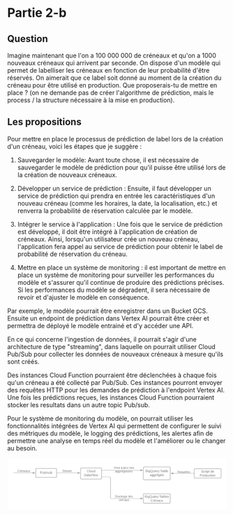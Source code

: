 # Partie 2-b

## Question

Imagine maintenant que l'on a 100 000 000 de créneaux et qu'on a 1000 nouveaux
créneaux qui arrivent par seconde.
On dispose d'un modèle qui permet de labelliser les créneaux en fonction de
leur probabilité d'être réservés.
On aimerait que ce label soit donné au moment de la création du créneau
pour être utilisé en production.
Que proposerais-tu de mettre en place ? (on ne demande pas de créer
l'algorithme de prédiction, mais le process / la structure nécessaire à la mise
en production).

## Les propositions

Pour mettre en place le processus de prédiction de label lors de la création d'un créneau, voici les étapes que je
suggère :

1. Sauvegarder le modèle: Avant toute chose, il est nécessaire de sauvegarder le modèle de prédiction pour qu'il puisse
   être utilisé lors de la création de nouveaux créneaux.

2. Développer un service de prédiction : Ensuite, il faut développer un service de prédiction qui prendra en
   entrée les caractéristiques d'un nouveau créneau (comme les horaires, la date, la localisation, etc.) et renverra la
   probabilité de réservation calculée par le modèle.

3. Intégrer le service à l'application : Une fois que le service de prédiction est développé, il doit être intégré à
   l'application de création de créneaux. Ainsi, lorsqu'un utilisateur crée un nouveau créneau, l'application fera appel
   au
   service de prédiction pour obtenir le label de probabilité de réservation du créneau.

4. Mettre en place un système de monitoring : il est important de mettre en place un système de monitoring pour
   surveiller les performances du modèle et s'assurer qu'il continue de produire des prédictions précises. Si les
   performances du modèle se dégradent, il sera nécessaire de revoir et d'ajuster le modèle en conséquence.

Par exemple, le modèle pourrait être enregistrer dans un Bucket GCS. Ensuite un endpoint de prédiction dans Vertex AI
pourrait être créer et permettra de déployé le modèle entrainé et d'y accéder une API.

En ce qui concerne l'ingestion de données, il pourrait s'agir d'une architecture de type "streaming", dans laquelle on
pourrait utiliser Cloud Pub/Sub pour collecter les données de nouveaux créneaux à mesure qu'ils sont
créés.

Des instances Cloud Function pourraient être déclenchées à chaque fois qu'un créneau a été collecté par Pub/Sub. Ces
instances pourront envoyer des requêtes HTTP pour les demandes de prédiction à l'endpoint Vertex AI.
Une fois les prédictions reçues, les instances Cloud Function pourraient stocker les resultats dans un autre topic
Pub/sub.

Pour le système de monitoring du modèle, on pourrait utiliser les fonctionnalités intégrées de Vertex AI qui permettent
de configurer le suivi des métriques du modèle, le logging des prédictions, les alertes afin de permettre une analyse en
temps réel du modèle et l'améliorer ou le changer au besoin.

![Architecture_Cloud_Function](./images/archi_requests.png)


